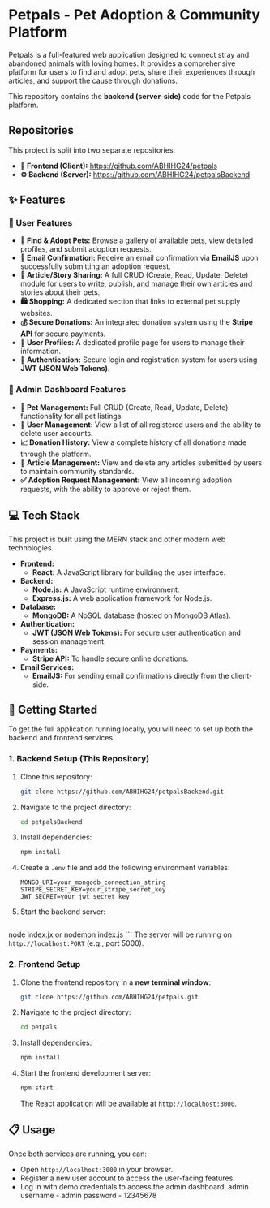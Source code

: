 # Petpals - Pet Adoption & Community Platform

Petpals is a full-featured web application designed to connect stray and abandoned animals with loving homes. It provides a comprehensive platform for users to find and adopt pets, share their experiences through articles, and support the cause through donations.

This repository contains the **backend (server-side)** code for the Petpals platform.

## Repositories
This project is split into two separate repositories:
* **🐾 Frontend (Client):** https://github.com/ABHIHG24/petpals
* **⚙️ Backend (Server):** https://github.com/ABHIHG24/petpalsBackend

## ✨ Features

### 👤 User Features
* **🐾 Find & Adopt Pets:** Browse a gallery of available pets, view detailed profiles, and submit adoption requests.
* **📧 Email Confirmation:** Receive an email confirmation via **EmailJS** upon successfully submitting an adoption request.
* **📝 Article/Story Sharing:** A full CRUD (Create, Read, Update, Delete) module for users to write, publish, and manage their own articles and stories about their pets.
* **🛍️ Shopping:** A dedicated section that links to external pet supply websites.
* **💰 Secure Donations:** An integrated donation system using the **Stripe API** for secure payments.
* **👤 User Profiles:** A dedicated profile page for users to manage their information.
* **🔐 Authentication:** Secure login and registration system for users using **JWT (JSON Web Tokens)**.

### 👑 Admin Dashboard Features
* **🐾 Pet Management:** Full CRUD (Create, Read, Update, Delete) functionality for all pet listings.
* **👥 User Management:** View a list of all registered users and the ability to delete user accounts.
* **📈 Donation History:** View a complete history of all donations made through the platform.
* **📄 Article Management:** View and delete any articles submitted by users to maintain community standards.
* **✅ Adoption Request Management:** View all incoming adoption requests, with the ability to approve or reject them.

## 💻 Tech Stack

This project is built using the MERN stack and other modern web technologies.

* **Frontend:**
    * **React:** A JavaScript library for building the user interface.
* **Backend:**
    * **Node.js:** A JavaScript runtime environment.
    * **Express.js:** A web application framework for Node.js.
* **Database:**
    * **MongoDB:** A NoSQL database (hosted on MongoDB Atlas).
* **Authentication:**
    * **JWT (JSON Web Tokens):** For secure user authentication and session management.
* **Payments:**
    * **Stripe API:** To handle secure online donations.
* **Email Services:**
    * **EmailJS:** For sending email confirmations directly from the client-side.

## 🚀 Getting Started

To get the full application running locally, you will need to set up both the backend and frontend services.

### 1. Backend Setup (This Repository)
1.  Clone this repository:
    ```sh
    git clone https://github.com/ABHIHG24/petpalsBackend.git
    ```
2.  Navigate to the project directory:
    ```sh
    cd petpalsBackend
    ```
3.  Install dependencies:
    ```sh
    npm install
    ```
4.  Create a `.env` file and add the following environment variables:
    ```
    MONGO_URI=your_mongodb_connection_string
    STRIPE_SECRET_KEY=your_stripe_secret_key
    JWT_SECRET=your_jwt_secret_key
    ```
5.  Start the backend server:
    ```sh
  node index.jx or nodemon index.js
    ```
    The server will be running on `http://localhost:PORT` (e.g., port 5000).

### 2. Frontend Setup
1.  Clone the frontend repository in a **new terminal window**:
    ```sh
    git clone https://github.com/ABHIHG24/petpals.git
    ```
2.  Navigate to the project directory:
    ```sh
    cd petpals
    ```
3.  Install dependencies:
    ```sh
    npm install
    ```
4.  Start the frontend development server:
    ```sh
    npm start
    ```
    The React application will be available at `http://localhost:3000`.

## 📋 Usage

Once both services are running, you can:
* Open `http://localhost:3000` in your browser.
* Register a new user account to access the user-facing features.
* Log in with demo credentials to access the admin dashboard.
    admin username - admin 
    password - 12345678
